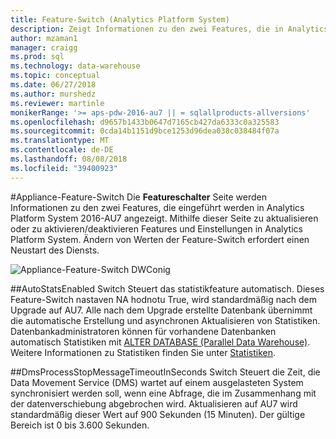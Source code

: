 ```yaml
---
title: Feature-Switch (Analytics Platform System)
description: Zeigt Informationen zu den zwei Features, die in Analytics Platform System AU7 eingeführt werden.
author: mzaman1
manager: craigg
ms.prod: sql
ms.technology: data-warehouse
ms.topic: conceptual
ms.date: 06/27/2018
ms.author: murshedz
ms.reviewer: martinle
monikerRange: '>= aps-pdw-2016-au7 || = sqlallproducts-allversions'
ms.openlocfilehash: d9657b1433b0647d7165cb427da6333c0a325583
ms.sourcegitcommit: 0cda14b1151d9bce1253d96dea038c038484f07a
ms.translationtype: MT
ms.contentlocale: de-DE
ms.lasthandoff: 08/08/2018
ms.locfileid: "39400923"
---
```

#<a name="appliance-feature-switch"></a>Appliance-Feature-Switch
Die **Featureschalter** Seite werden Informationen zu den zwei Features, die eingeführt werden in Analytics Platform System 2016-AU7 angezeigt. Mithilfe dieser Seite zu aktualisieren oder zu aktivieren/deaktivieren Features und Einstellungen in Analytics Platform System. Ändern von Werten der Feature-Switch erfordert einen Neustart des Diensts.

![Appliance-Feature-Switch DWConig](media/feature-switch/SQL_Server_PDW_DWConfig_feature_switch.png "DWConig Appliance-Feature-Switch") 

##<a name="autostatsenabled-switch"></a>AutoStatsEnabled Switch
Steuert das statistikfeature automatisch. Dieses Feature-Switch nastaven NA hodnotu True, wird standardmäßig nach dem Upgrade auf AU7. Alle nach dem Upgrade erstellte Datenbank übernimmt die automatische Erstellung und asynchronen Aktualisieren von Statistiken. Datenbankadministratoren können für vorhandene Datenbanken automatisch Statistiken mit [ALTER DATABASE (Parallel Data Warehouse)](../t-sql/statements/alter-database-transact-sql.md?tabs=sqlpdw). Weitere Informationen zu Statistiken finden Sie unter [Statistiken](../relational-databases/statistics/statistics.md).

##<a name="dmsprocessstopmessagetimeoutinseconds-switch"></a>DmsProcessStopMessageTimeoutInSeconds Switch
Steuert die Zeit, die Data Movement Service (DMS) wartet auf einem ausgelasteten System synchronisiert werden soll, wenn eine Abfrage, die im Zusammenhang mit der datenverschiebung abgebrochen wird. Aktualisieren auf AU7 wird standardmäßig dieser Wert auf 900 Sekunden (15 Minuten). Der gültige Bereich ist 0 bis 3.600 Sekunden.
